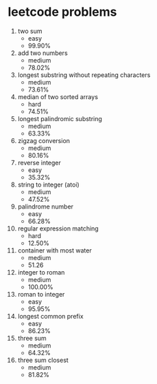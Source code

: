 # leetcode problems

1. two sum 
   * easy
   * 99.90%
2. add two numbers
   * medium
   * 78.02%
3. longest substring without repeating characters
   * medium
   * 73.61%
4. median of two sorted arrays
   * hard
   * 74.51%
5. longest palindromic substring
   * medium
   * 63.33%
6. zigzag conversion
   * medium
   * 80.16%
7. reverse integer
   * easy
   * 35.32%
8. string to integer (atoi)
   * medium
   * 47.52%
9. palindrome number
   * easy
   * 66.28%
10. regular expression matching
    * hard
    * 12.50%
11. container with most water
    * medium
    * 51.26
12. integer to roman
    * medium
    * 100.00%
13. roman to integer
    * easy
    * 95.95%
14. longest common prefix
    * easy
    * 86.23%
15. three sum
    * medium
    * 64.32%
16. three sum closest
    * medium
    * 81.82%

